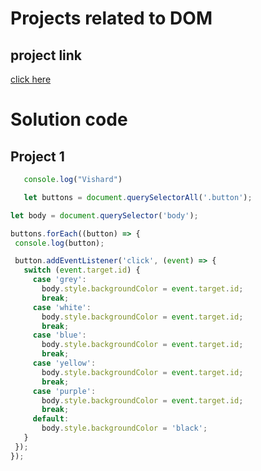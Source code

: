 # Projects related to DOM

 ## project link

 [click here](https://stackblitz.com/edit/dom-project-chaiaurcode?file=index.html)

 # Solution code

 ## Project 1

 ``` javascript 
    console.log("Vishard")

    let buttons = document.querySelectorAll('.button');

let body = document.querySelector('body');

buttons.forEach((button) => {
  console.log(button);

  button.addEventListener('click', (event) => {
    switch (event.target.id) {
      case 'grey':
        body.style.backgroundColor = event.target.id;
        break;
      case 'white':
        body.style.backgroundColor = event.target.id;
        break;
      case 'blue':
        body.style.backgroundColor = event.target.id;
        break;
      case 'yellow':
        body.style.backgroundColor = event.target.id;
        break;
      case 'purple':
        body.style.backgroundColor = event.target.id;
        break;
      default:
        body.style.backgroundColor = 'black';
    }
  });
});


 ```